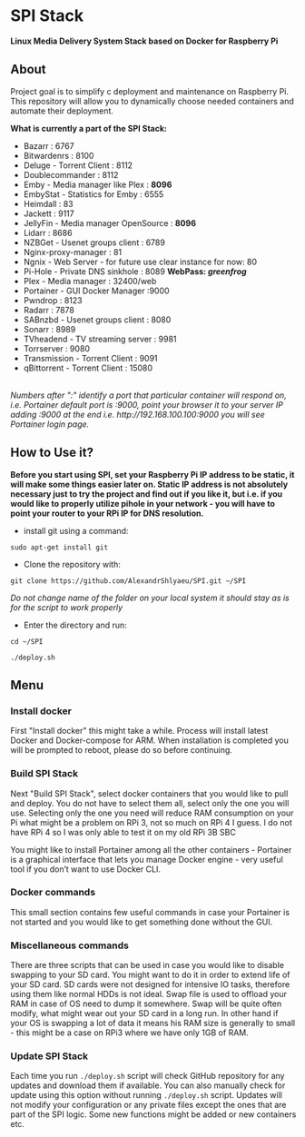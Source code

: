 # SPI Stack

<b>Linux Media Delivery System Stack based on Docker for Raspberry Pi</b>

## About

Project goal is to simplify c deployment and maintenance on Raspberry Pi.
This repository will allow you to dynamically choose needed containers and automate their deployment.

<b>What is currently a part of the SPI Stack:</b>

<ul>
  <li> Bazarr : 6767</li>
  <li> Bitwardenrs : 8100</li>
  <li> Deluge - Torrent Client : 8112</li>
  <li> Doublecommander : 8112</li>
  <li> Emby - Media manager like Plex : <b>8096</b></li>
  <li> EmbyStat - Statistics for Emby : 6555</li>
  <li> Heimdall : 83</li>
  <li> Jackett : 9117</li>
  <li> JellyFin - Media manager OpenSource : <b>8096</b></li>
  <li> Lidarr : 8686</li>
  <li> NZBGet - Usenet groups client : 6789</li>
  <li> Nginx-proxy-manager : 81</li>
  <li> Ngnix - Web Server - for future use clear instance for now: 80</li>
  <li> Pi-Hole - Private DNS sinkhole : 8089 <b>WebPass: <i>greenfrog</i></b></li>
  <li> Plex - Media manager : 32400/web</li>
  <li> Portainer - GUI Docker Manager :9000</li>
  <li> Pwndrop : 8123</li>
  <li> Radarr : 7878</li>
  <li> SABnzbd - Usenet groups client : 8080</li>
  <li> Sonarr : 8989</li>
  <li> TVheadend - TV streaming server : 9981 </li>
  <li> Torrserver : 9080</li>
  <li> Transmission - Torrent Client : 9091</li>
  <li> qBittorrent - Torrent Client : 15080</li>
  </ul>
<br>
<i>Numbers after ":" identify a port that particular container will respond on, i.e. Portainer default port is :9000, point your browser it to your server IP adding :9000 at the end i.e. http://192.168.100.100:9000 you will see Portainer login page.</i>

## How to Use it?

<b>Before you start using SPI, set your Raspberry Pi IP address to be static, it will make some things easier later on.
Static IP address is not absolutely necessary just to try the project and find out if you like it, but i.e. if you would like to properly utilize pihole in your network - you will have to point your router to your RPi IP for DNS resolution.</b>

- install git using a command:

<pre><code>sudo apt-get install git</code></pre>

- Clone the repository with:

<pre><code>git clone https://github.com/AlexandrShlyaeu/SPI.git ~/SPI</code></pre>

<i>Do not change name of the folder on your local system it should stay as is for the script to work properly</i>

- Enter the directory and run:

<pre><code>cd ~/SPI</code></pre>
<pre><code>./deploy.sh</code></pre>

## Menu

### Install docker

<p>First "Install docker" this might take a while. Process will install latest Docker and Docker-compose for ARM. When installation is completed you will be prompted to reboot, please do so before continuing.<p>

### Build SPI Stack

<p>Next "Build SPI Stack", select docker containers that you would like to pull and deploy. You do not have to select them all, select only the one you will use. Selecting only the one you need will reduce RAM consumption on your Pi what might be a problem on RPi 3, not so much on RPi 4 I guess. I do not have RPi 4 so I was only able to test it on my old RPi 3B SBC</p>

<p>You might like to install Portainer among all the other containers - Portainer is a graphical interface that lets you manage Docker engine - very useful tool if you don’t want to use Docker CLI.</p>

### Docker commands

<p>This small section contains few useful commands in case your Portainer is not started and you would like to get something done without the GUI.</p>

### Miscellaneous commands

<p>There are three scripts that can be used in case you would like to disable swapping to your SD card. You might want to do it in order to extend life of your SD card. SD cards were not designed for intensive IO tasks, therefore using them like normal HDDs is not ideal. Swap file is used to offload your RAM in case of OS need to dump it somewhere. Swap will be quite often modify, what might wear out your SD card in a long run. In other hand if your OS is swapping a lot of data it means his RAM size is generally to small - this might be a case on RPi3 where we have only 1GB of RAM.</p>

### Update SPI Stack

<p>Each time you run <code>./deploy.sh</code> script will check GitHub repository for any updates and download them if available. You can also manually check for update using this option without running <code>./deploy.sh</code> script. Updates will not modify your configuration or any private files except the ones that are part of the SPI logic. Some new functions might be added or new containers etc.</p>
